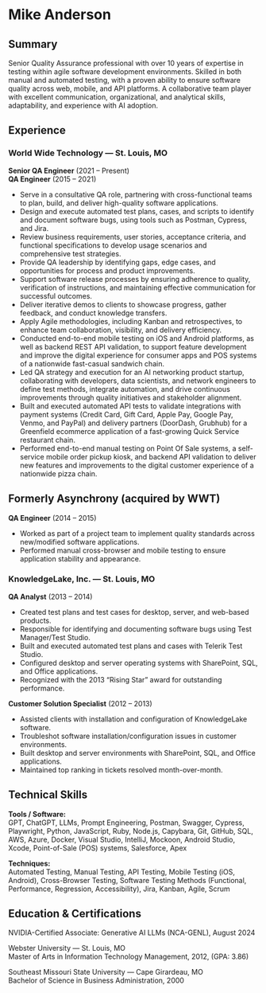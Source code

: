 # Mike Anderson

## Summary

Senior Quality Assurance professional with over 10 years of expertise in testing within agile software development environments. Skilled in both manual and automated testing, with a proven ability to ensure software quality across web, mobile, and API platforms. A collaborative team player with excellent communication, organizational, and analytical skills, adaptability, and experience with AI adoption.

## Experience

### World Wide Technology — St. Louis, MO  
**Senior QA Engineer** (2021 – Present)  
**QA Engineer** (2015 – 2021)

- Serve in a consultative QA role, partnering with cross-functional teams to plan, build, and deliver high-quality software applications.
- Design and execute automated test plans, cases, and scripts to identify and document software bugs, using tools such as Postman, Cypress, and Jira.
- Review business requirements, user stories, acceptance criteria, and functional specifications to develop usage scenarios and comprehensive test strategies.
- Provide QA leadership by identifying gaps, edge cases, and opportunities for process and product improvements.
- Support software release processes by ensuring adherence to quality, verification of instructions, and maintaining effective communication for successful outcomes.
- Deliver iterative demos to clients to showcase progress, gather feedback, and conduct knowledge transfers.
- Apply Agile methodologies, including Kanban and retrospectives, to enhance team collaboration, visibility, and delivery efficiency.
- Conducted end-to-end mobile testing on iOS and Android platforms, as well as backend REST API validation, to support feature development and improve the digital experience for consumer apps and POS systems of a nationwide fast-casual sandwich chain.
- Led QA strategy and execution for an AI networking product startup, collaborating with developers, data scientists, and network engineers to define test methods, integrate automation, and drive continuous improvements through quality initiatives and stakeholder alignment.
- Built and executed automated API tests to validate integrations with payment systems (Credit Card, Gift Card, Apple Pay, Google Pay, Venmo, and PayPal) and delivery partners (DoorDash, Grubhub) for a Greenfield ecommerce application of a fast-growing Quick Service restaurant chain.
- Performed end-to-end manual testing on Point Of Sale systems, a self-service mobile order pickup kiosk, and backend API validation to deliver new features and improvements to the digital customer experience of a nationwide pizza chain.

## Formerly Asynchrony (acquired by WWT)  
**QA Engineer** (2014 – 2015)

- Worked as part of a project team to implement quality standards across new/modified software applications.
- Performed manual cross-browser and mobile testing to ensure application stability and appearance.

### KnowledgeLake, Inc. — St. Louis, MO  
**QA Analyst** (2013 – 2014)  
- Created test plans and test cases for desktop, server, and web-based products.  
- Responsible for identifying and documenting software bugs using Test Manager/Test Studio.  
- Built and executed automated test plans and cases with Telerik Test Studio.  
- Configured desktop and server operating systems with SharePoint, SQL, and Office applications.  
- Recognized with the 2013 “Rising Star” award for outstanding performance.

**Customer Solution Specialist** (2012 – 2013)  
- Assisted clients with installation and configuration of KnowledgeLake software.  
- Troubleshot software installation/configuration issues in customer environments.  
- Built desktop and server environments with SharePoint, SQL, and Office applications.  
- Maintained top ranking in tickets resolved month-over-month.

## Technical Skills

**Tools / Software:**  
GPT, ChatGPT, LLMs, Prompt Engineering, Postman, Swagger, Cypress, Playwright, Python, JavaScript, Ruby, Node.js, Capybara, Git, GitHub, SQL, AWS, Azure, Docker, Visual Studio, IntelliJ, Mockoon, Android Studio, Xcode, Point-of-Sale (POS) systems, Salesforce, Apex

**Techniques:**  
Automated Testing, Manual Testing, API Testing, Mobile Testing (iOS, Android), Cross-Browser Testing, Software Testing Methods (Functional, Performance, Regression, Accessibility), Jira, Kanban, Agile, Scrum

## Education & Certifications

NVIDIA-Certified Associate: Generative AI LLMs (NCA-GENL), August 2024

Webster University — St. Louis, MO  
Master of Arts in Information Technology Management, 2012, (GPA: 3.86)

Southeast Missouri State University — Cape Girardeau, MO  
Bachelor of Science in Business Administration, 2000
